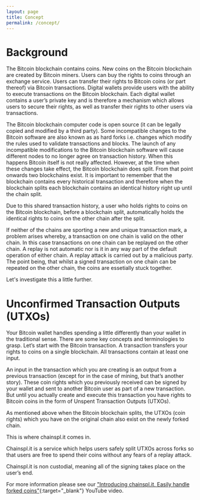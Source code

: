 ```yaml
---
layout: page
title: Concept
permalink: /concept/
---
```


# Background
The Bitcoin blockchain contains coins. New coins on the Bitcoin blockchain are created by Bitcoin miners. Users can buy the rights to coins through an exchange service. Users can transfer their rights to Bitcoin coins (or part thereof) via Bitcoin transactions. Digital wallets provide users with the ability to execute transactions on the Bitcoin blockchain. Each digital wallet contains a user’s private key and is therefore a mechanism which allows users to secure their rights, as well as transfer their rights to other users via transactions. 

The Bitcoin blockchain computer code is open source (it can be legally copied and modified by a third party). Some incompatible changes to the Bitcoin software are also known as as hard forks i.e. changes which modify the rules used to validate transactions and blocks. The launch of any incompatible modifications to the Bitcoin blockchain software will cause different nodes to no longer agree on transaction history. When this happens Bitcoin itself is not really affected. However, at the time when these changes take effect, the Bitcoin blockchain does split. From that point onwards two blockchains exist. It is important to remember that the blockchain contains every historical transaction and therefore when the blockchain splits each blockchain contains an identical history right up until the chain split. 

Due to this shared transaction history, a user who holds rights to coins on the Bitcoin blockchain, before a blockchain split, automatically holds the identical rights to coins on the other chain after the split.

If neither of the chains are sporting a new and unique transaction mark, a problem arises whereby, a transaction on one chain is valid on the other chain. In this case transactions on one chain can be replayed on the other chain. A replay is not automatic nor is it in any way part of the default operation of either chain. A replay attack is carried out by a malicious party. The point being, that whilst a signed transaction on one chain can be repeated on the other chain, the coins are essetially stuck together.

Let's investigate this a little further.

# Unconfirmed Transaction Outputs (UTXOs)
Your Bitcoin wallet handles spending a little differently than your wallet in the traditional sense. There are some key concepts and terminologies to grasp. Let’s start with the Bitcoin transaction. A transaction transfers your rights to coins on a single blockchain. All transactions contain at least one input. 

An input in the transaction which you are creating is an output from a previous transaction (except for in the case of mining, but that’s another story). These coin rights which you previously received can be signed by your wallet and sent to another Bitcoin user as part of a new transaction. But until you actually create and execute this transaction you have rights to Bitcoin coins in the form of Unspent Transaction Outputs (UTXOs).

As mentioned above when the Bitcoin blockchain splits, the UTXOs (coin rights) which you have on the original chain also exist on the newly forked chain. 

This is where chainspl.it comes in. 

Chainspl.it is a service which helps users safely split UTXOs across forks so that users are free to spend their coins without any fears of a replay attack. 

Chainspl.it is non custodial, meaning all of the signing takes place on the user’s end.

For more information please see our ["Introducing chainspl.it, Easily handle forked coins"]("https://www.youtube.com/watch?v=wWkdfnqjpug&feature=youtu.be&a="){:target="_blank"} YouTube video.
